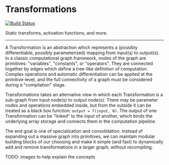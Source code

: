 # Transformations

[![Build Status](https://travis-ci.org/JuliaML/Transformations.jl.svg?branch=master)](https://travis-ci.org/JuliaML/Transformations.jl)

Static transforms, activation functions, and more.

---

A Transformation is an abstraction which represents a (possibly differentiable, possibly parameterized) mapping from input(s) to output(s).  In a classic computational graph framework, nodes of the graph are primitives: "variables", "constants", or "operators". They are connected together by edges which define a tree-like definition of computation.  Complex operations and automatic differentiation can be applied at the primitive-level, and the full connectivity of a graph must be considered during a "compilation" stage.

Transformations takes an alternative view in which each Transformation is a sub-graph from input node(s) to output node(s).  There may be parameter nodes and operations embedded inside, but from the outside it can be treated as a black box function: `output = f(input, θ)`.  The output of one Transformation can be "linked" to the input of another, which binds the underlying array storage and connects them in the computation pipeline.

The end goal is one of specialization and consolidation.  Instead of expanding out a massive graph into primitives, we can maintain modular building blocks of our choosing and make it simple (and fast) to dynamically add and remove transformations in a larger graph, without recompiling.

TODO: images to help explain the concepts

